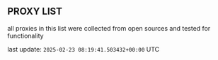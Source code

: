 ## PROXY LIST

all proxies in this list were collected from open sources and tested for functionality

last update: `2025-02-23 08:19:41.503432+00:00` UTC